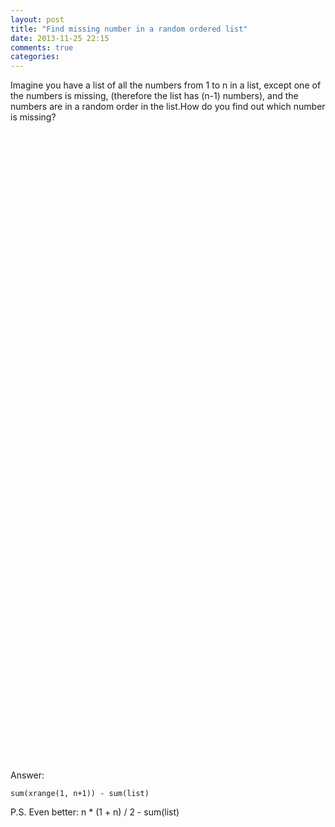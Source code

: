 ```yaml
---
layout: post
title: "Find missing number in a random ordered list"
date: 2013-11-25 22:15
comments: true
categories: 
---
```


Imagine you have a list of all the numbers from 1 to n in a list, except one of the numbers is missing, (therefore the list has (n-1) numbers), and the numbers are in a random order in the list.How do you find out which number is missing?

  
<pre>
  
  
  
  
  
  
  
  
  
  
  
  
  
  
  
  
  
  
  
  
  
  
  
  
  
  
  
  
  
  
  
  
  
  
  
  
  
  
  
  
  
  
  
  
  
  
  
  
  
  
  
  
  
  
  
  
  
  
  
  
  
  
  
</pre>

Answer:

    sum(xrange(1, n+1)) - sum(list)
P.S. Even better: 
    n * (1 + n) / 2 - sum(list)
